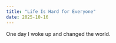 ```yaml
---
title: "Life Is Hard for Everyone"
date: 2025-10-16
---
```

One day I woke up and changed the world.
